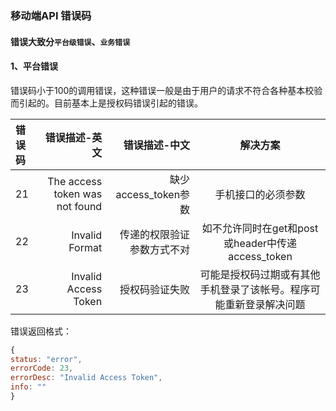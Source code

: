 ### 移动端API 错误码

#### 错误大致分`平台级错误`、`业务错误`

#### 1、平台错误
错误码小于100的调用错误，这种错误一般是由于用户的请求不符合各种基本校验而引起的。目前基本上是授权码错误引起的错误。

| 错误码 |  错误描述-英文  | 错误描述-中文 |  解决方案 |
| :-- | ----:| ----:| :--: |
| 21 | The access token was not found | 缺少access_token参数 | 手机接口的必须参数 |
| 22 | Invalid Format |传递的权限验证参数方式不对 | 如不允许同时在get和post或header中传递access_token |
| 23| Invalid Access Token | 授权码验证失败 |可能是授权码过期或有其他手机登录了该帐号。程序可能重新登录解决问题|

错误返回格式：
``` javascript
{
status: "error",
errorCode: 23,
errorDesc: "Invalid Access Token",
info: ""
}
